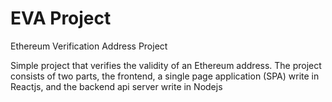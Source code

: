 # EVA Project
Ethereum Verification Address Project

Simple project that verifies the validity of an Ethereum address.
The project consists of two parts, the frontend, a single page application (SPA) write in Reactjs, and the backend api server write in Nodejs